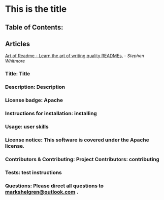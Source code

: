 # This is the title

## Table of Contents:

## Articles

[Art of Readme - Learn the art of writing quality READMEs.](https://github.com/noffle/art-of-readme#readme) - _Stephen Whitmore_

### Title: Title

### Description: Description

### License badge: Apache

### Instructions for installation: installing

### Usage: user skills

### License notice: This software is covered under the Apache license.

### Contributors & Contributing: Project Contributors: contributing

### Tests: test instructions

### Questions: Please direct all questions to markshelgren@outlook.com .
